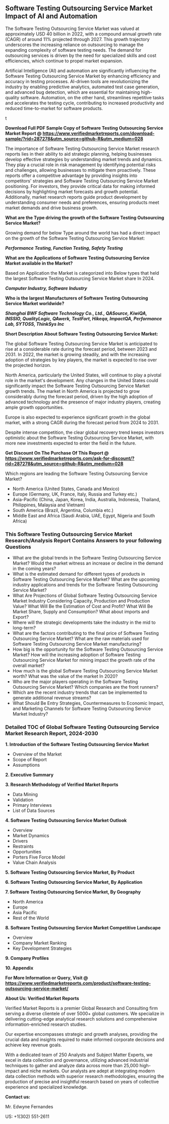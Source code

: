 <h2>Software Testing Outsourcing Service Market Impact of AI and Automation</h2><p>The Software Testing Outsourcing Service Market was valued at approximately USD 40 billion in 2022, with a compound annual growth rate (CAGR) of around 11% projected through 2027. This growth trajectory underscores the increasing reliance on outsourcing to manage the expanding complexity of software testing needs. The demand for outsourcing services is driven by the need for specialized skills and cost efficiencies, which continue to propel market expansion.</p><p>Artificial Intelligence (AI) and automation are significantly influencing the Software Testing Outsourcing Service Market by enhancing efficiency and accuracy in testing processes. AI-driven tools are revolutionizing the industry by enabling predictive analytics, automated test case generation, and advanced bug detection, which are essential for maintaining high-quality software. Automation, on the other hand, streamlines repetitive tasks and accelerates the testing cycle, contributing to increased productivity and reduced time-to-market for software products.</p>t</p><p id="" class=""><strong>Download Full PDF Sample Copy of Software Testing Outsourcing Service Market Report @ <a href="https://www.verifiedmarketreports.com/download-sample/?rid=287278&utm_source=github-R&utm_medium=028" target="_blank">https://www.verifiedmarketreports.com/download-sample/?rid=287278&utm_source=github-R&utm_medium=028</a></strong></p><p>The importance of&nbsp;Software Testing Outsourcing Service Market research reports lies in their ability to aid strategic planning, helping businesses develop effective strategies by understanding market trends and dynamics. They play a crucial role in risk management by identifying potential risks and challenges, allowing businesses to mitigate them proactively. These reports offer a competitive advantage by providing insights into competitors' strategies and Software Testing Outsourcing Service Market positioning. For investors, they provide critical data for making informed decisions by highlighting market forecasts and growth potential. Additionally, market research reports guide product development by understanding consumer needs and preferences, ensuring products meet market demands and drive business growth.</p><p><strong>What are the&nbsp;Type driving the growth of the Software Testing Outsourcing Service Market?</strong></p><p id="" class="">Growing demand for below Type around the world has had a direct impact on the growth of the Software Testing Outsourcing Service Market:</p><em><strong>Performance Testing, Function Testing, Safety Testing</strong></em></p><strong>What are the&nbsp;Applications&nbsp;of Software Testing Outsourcing Service Market available in the Market?</strong></p><p id="" class="">Based on Application the Market is categorized into Below types that held the largest Software Testing Outsourcing Service Market share In 2024.</p><em><strong>Computer Industry, Software Industry</strong></em></p><strong>Who is the largest Manufacturers of Software Testing Outsourcing Service Market worldwide?</strong></p><p><em><strong>Shanghai BWF Software Technology Co., Ltd., QASource, KiwiQA, INSSIO, QualityLogic, QAwerk, TestFort, Hikeqa, ImpactQA, Performance Lab, SYTOSS, ThinkSys Inc</strong></em></p><p id="" class=""><strong>Short Description About Software Testing Outsourcing Service Market:</strong></p><p>The global Software Testing Outsourcing Service Market is anticipated to rise at a considerable rate during the forecast period, between 2023 and 2031. In 2022, the market is growing steadily, and with the increasing adoption of strategies by key players, the market is expected to rise over the projected horizon.</p><p>North America, particularly the United States, will continue to play a pivotal role in the market's development. Any changes in the United States could significantly impact the Software Testing Outsourcing Service Market growth trends. The market in North America is projected to grow considerably during the forecast period, driven by the high adoption of advanced technology and the presence of major industry players, creating ample growth opportunities.</p><p>Europe is also expected to experience significant growth in the global market, with a strong CAGR during the forecast period from 2024 to 2031.</p><p>Despite intense competition, the clear global recovery trend keeps investors optimistic about the Software Testing Outsourcing Service Market, with more new investments expected to enter the field in the future.</p><p id="" class=""><strong>Get Discount On The Purchase Of This Report @ <a href="https://www.verifiedmarketreports.com/ask-for-discount/?rid=287278&utm_source=github-R&utm_medium=028" target="_blank">https://www.verifiedmarketreports.com/ask-for-discount/?rid=287278&utm_source=github-R&utm_medium=028</a></strong></p>Which regions are leading the Software Testing Outsourcing Service Market?</p><ul><li>North America (United States, Canada and Mexico)</li><li>Europe (Germany, UK, France, Italy, Russia and Turkey etc.)</li><li>Asia-Pacific (China, Japan, Korea, India, Australia, Indonesia, Thailand, Philippines, Malaysia and Vietnam)</li><li>South America (Brazil, Argentina, Columbia etc.)</li><li>Middle East and Africa (Saudi Arabia, UAE, Egypt, Nigeria and South Africa)</li></ul><h3 id="" class="">This Software Testing Outsourcing Service Market Research/Analysis Report Contains Answers to your following Questions</h3><ul><li>What are the global trends in the Software Testing Outsourcing Service Market? Would the market witness an increase or decline in the demand in the coming years?</li><li>What is the estimated demand for different types of products in Software Testing Outsourcing Service Market? What are the upcoming industry applications and trends for the Software Testing Outsourcing Service Market?</li><li>What Are Projections of Global Software Testing Outsourcing Service Market Industry Considering Capacity, Production and Production Value? What Will Be the Estimation of Cost and Profit? What Will Be Market Share, Supply and Consumption? What about imports and Export?</li><li>Where will the strategic developments take the industry in the mid to long-term?</li><li>What are the factors contributing to the final price of Software Testing Outsourcing Service Market? What are the raw materials used for Software Testing Outsourcing Service Market manufacturing?</li><li>How big is the opportunity for the Software Testing Outsourcing Service Market? How will the increasing adoption of Software Testing Outsourcing Service Market for mining impact the growth rate of the overall market?</li><li>How much is the global Software Testing Outsourcing Service Market worth? What was the value of the market In 2020?</li><li>Who are the major players operating in the Software Testing Outsourcing Service Market? Which companies are the front runners?</li><li>Which are the recent industry trends that can be implemented to generate additional revenue streams?</li><li>What Should Be Entry Strategies, Countermeasures to Economic Impact, and Marketing Channels for Software Testing Outsourcing Service Market Industry?</li></ul><h3 id="" class="">Detailed TOC of Global Software Testing Outsourcing Service Market Research Report, 2024-2030</h3><p id="" class=""><strong>1. Introduction of the Software Testing Outsourcing Service Market</strong></p><ul><li>Overview of the Market</li><li>Scope of Report</li><li>Assumptions</li></ul><p id="" class=""><strong>2. Executive Summary</strong></p><p id="" class=""><strong>3. Research Methodology of Verified Market Reports</strong></p><ul><li>Data Mining</li><li>Validation</li><li>Primary Interviews</li><li>List of Data Sources</li></ul><p id="" class=""><strong>4. Software Testing Outsourcing Service Market Outlook</strong></p><ul><li>Overview</li><li>Market Dynamics</li><li>Drivers</li><li>Restraints</li><li>Opportunities</li><li>Porters Five Force Model</li><li>Value Chain Analysis</li></ul><p id="" class=""><strong>5. Software Testing Outsourcing Service Market, By Product</strong></p><p id="" class=""><strong>6. Software Testing Outsourcing Service Market, By Application</strong></p><p id="" class=""><strong>7. Software Testing Outsourcing Service Market, By Geography</strong></p><ul><li>North America</li><li>Europe</li><li>Asia Pacific</li><li>Rest of the World</li></ul><p id="" class=""><strong>8. Software Testing Outsourcing Service Market Competitive Landscape</strong></p><ul><li>Overview</li><li>Company Market Ranking</li><li>Key Development Strategies</li></ul><p id="" class=""><strong>9. Company Profiles</strong></p><p id="" class=""><strong>10. Appendix</strong></p><p id="" class=""><strong>For More Information or Query, Visit @ <a href="https://www.verifiedmarketreports.com/product/software-testing-outsourcing-service-market/" target="_blank">https://www.verifiedmarketreports.com/product/software-testing-outsourcing-service-market/</a></strong></p><p id="" class=""><strong>About Us: Verified Market Reports</strong></p><p id="" class="">Verified Market Reports is a premier Global Research and Consulting firm serving a diverse clientele of over 5000+ global customers. We specialize in delivering cutting-edge analytical research solutions and comprehensive information-enriched research studies.</p><p id="" class="">Our expertise encompasses strategic and growth analyses, providing the crucial data and insights required to make informed corporate decisions and achieve key revenue goals.</p><p id="" class="">With a dedicated team of 250 Analysts and Subject Matter Experts, we excel in data collection and governance, utilizing advanced industrial techniques to gather and analyze data across more than 25,000 high-impact and niche markets. Our analysts are adept at integrating modern data collection methods with superior research methodologies, ensuring the production of precise and insightful research based on years of collective experience and specialized knowledge.</p><p id="" class=""><strong>Contact us:</strong></p><p id="" class="">Mr. Edwyne Fernandes</p><p id="" class="">US: +1(302) 551-2611</p>